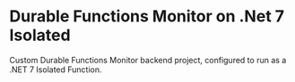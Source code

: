 # Durable Functions Monitor on .Net 7 Isolated

Custom Durable Functions Monitor backend project, configured to run as a .NET 7 Isolated Function.
